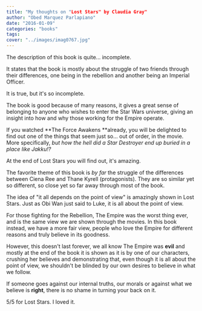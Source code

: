 ```yaml
---
title: "My thoughts on "Lost Stars" by Claudia Gray"
author: "Obed Marquez Parlapiano"
date: "2016-01-09"
categories: "books"
tags:
cover: "../images/imag0767.jpg"
---
```


The description of this book is quite... incomplete.

It states that the book is mostly about the struggle of two friends through their differences, one being in the rebellion and another being an Imperial Officer.

It is true, but it's so incomplete.

The book is good because of many reasons, it gives a great sense of belonging to anyone who wishes to enter the Star Wars universe, giving an insight into how and why those working for the Empire operate.

If you watched **The Force Awakens **already, you will be delighted to find out one of the things that seem just so... out of order, in the movie. More specifically, _but how the hell did a Star Destroyer end up buried in a place like Jakku!?_

At the end of Lost Stars you will find out, it's amazing.

The favorite theme of this book is _by far_ the struggle of the differences between Ciena Ree and Thane Kyrell (protagonists). They are so similar yet so different, so close yet so far away through most of the book.

The idea of "it all depends on the point of view" is amazingly shown in Lost Stars. Just as Obi Wan just said to Luke, it is all about the point of view.

For those fighting for the Rebellion, The Empire was the worst thing ever, and is the same view we are shown through the movies. In this book instead, we have a more fair view, people who love the Empire for different reasons and truly believe in its goodness.

However, this doesn't last forever, we all know The Empire was **evil** and mostly at the end of the book it is shown as it is by one of our characters, crushing her believes and demonstrating that, even though it is all about the point of view, we shouldn't be blinded by our own desires to believe in what we follow.

If someone goes against our internal truths, our morals or against what we believe is **right**, there is no shame in turning your back on it.

5/5 for Lost Stars. I loved it.
